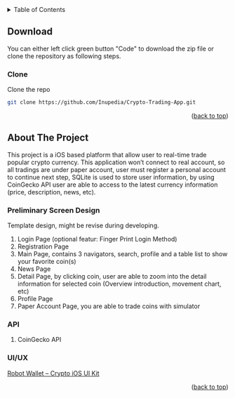 <div id="top"></div>
<details>
  <summary>Table of Contents</summary>
  <ol>
  	<li>
  		<a href="#download">Download</a>
  		<ul>
  			<li><a href="#clone">Clone</a></li>
  		</ul>
  	</li>
    <li>
      <a href="#about-the-app">About The Project</a>
      <ul>
        <li><a href="#preliminary-screen-desgin">Preliminary Screen Design</a></li>
      </ul>
    </li>
  </ol>
</details>


<!-- DOWNLOAD -->
## Download

You can either left click green button "Code" to download the zip file or clone the repository as following steps.

### Clone

  Clone the repo
   ```sh
   git clone https://github.com/Inupedia/Crypto-Trading-App.git
   ```

<p align="right">(<a href="#top">back to top</a>)</p>


<!-- ABOUT THE PROJECT -->
## About The Project

This project is a iOS based platform that allow user to real-time trade popular crypto  currency. This application won’t connect to real account, so all tradings are under paper account, user must register a personal account to continue next step, SQLite is used to store user information, by using CoinGecko API user are able to access to the latest currency information (price, description, news, etc).

### Preliminary Screen Design
Template design, might be revise during developing.
  1. Login Page (optional featur: Finger Print Login Method)
  2. Registration Page 
  3. Main Page, contains 3 navigators, search, profile and a table list to show your favorite coin(s)
  4. News Page
  5. Detail Page, by clicking coin, user are able to zoom into the detail information for selected coin (Overview introduction, movement chart, etc)
  6. Profile Page
  7. Paper Account Page, you are able to trade coins with simulator

### API
  1. CoinGecko API

### UI/UX
  <a href="https://dribbble.com/shots/16175213-Robot-Wallet-Crypto-iOS-UI-Kit">Robot Wallet – Crypto iOS UI Kit</a>
  
<p align="right">(<a href="#top">back to top</a>)</p>






